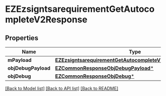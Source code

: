 # EZEzsigntsarequirementGetAutocompleteV2Response

## Properties
Name | Type | Description | Notes
------------ | ------------- | ------------- | -------------
**mPayload** | [**EZEzsigntsarequirementGetAutocompleteV2ResponseMPayload***](EZEzsigntsarequirementGetAutocompleteV2ResponseMPayload.md) |  | 
**objDebugPayload** | [**EZCommonResponseObjDebugPayload***](EZCommonResponseObjDebugPayload.md) |  | [optional] 
**objDebug** | [**EZCommonResponseObjDebug***](EZCommonResponseObjDebug.md) |  | [optional] 

[[Back to Model list]](../README.md#documentation-for-models) [[Back to API list]](../README.md#documentation-for-api-endpoints) [[Back to README]](../README.md)


